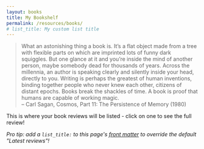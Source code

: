 ```yaml
---
layout: books
title: My Bookshelf
permalink: /resources/books/
# list_title: My custom list title
---
```

> What an astonishing thing a book is. It’s a flat object made from a tree with flexible parts on which are imprinted lots of funny dark squiggles. But one glance at it and you’re inside the mind of another person, maybe somebody dead for thousands of years. Across the millennia, an author is speaking clearly and silently inside your head, directly to you. Writing is perhaps the greatest of human inventions, binding together people who never knew each other, citizens of distant epochs. Books break the shackles of time. A book is proof that humans are capable of working magic.
<br/> – Carl Sagan, Cosmos, Part 11: The Persistence of Memory (1980)

This is where your book reviews will be listed - click on one to see the full review!

*Pro tip: add a `list_title:` to this page's [front matter](https://jekyllrb.com/docs/frontmatter/) to override the default "Latest reviews"!*
